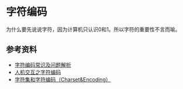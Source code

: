 # 字符编码
为什么要先说说字符，因为计算机只认识0和1。所以字符的重要性不言而喻。



## 参考资料
- [字符编码常识及问题解析](http://blog.jobbole.com/76376/)
- [人机交互之字符编码](https://xuelangzf.github.io/08-28-2014/character_encoding.html)
- [字符集和字符编码（Charset&Encoding）](http://blog.jobbole.com/86813/)